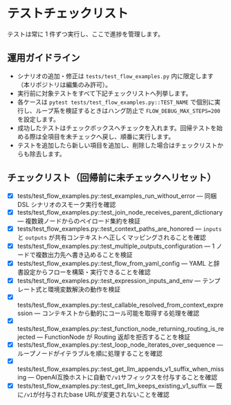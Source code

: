 # テストチェックリスト

テストは常に 1 件ずつ実行し、ここで進捗を管理します。

## 運用ガイドライン
- シナリオの追加・修正は `tests/test_flow_examples.py` 内に限定します（本リポジトリは編集のみ許可）。
- 実行前に対象テストをすべて下記チェックリストへ列挙します。
- 各ケースは `pytest tests/test_flow_examples.py::TEST_NAME` で個別に実行し、ループ系を検証するときはハング防止で `FLOW_DEBUG_MAX_STEPS=200` を設定します。
- 成功したテストはチェックボックスへチェックを入れます。回帰テストを始める際は全項目を未チェックへ戻し、順番に実行します。
- テストを追加したら新しい項目を追加し、削除した場合はチェックリストからも除去します。

## チェックリスト（回帰前に未チェックへリセット）
- [x] tests/test_flow_examples.py::test_examples_run_without_error — 同梱 DSL シナリオのスモーク実行を確認
- [x] tests/test_flow_examples.py::test_join_node_receives_parent_dictionary — 複数親ノードからのペイロード集約を検証
- [x] tests/test_flow_examples.py::test_context_paths_are_honored — `inputs` と `outputs` が共有コンテキストへ正しくマッピングされることを確認
- [x] tests/test_flow_examples.py::test_multiple_outputs_configuration — 1 ノードで複数出力先へ書き込めることを検証
- [x] tests/test_flow_examples.py::test_flow_from_yaml_config — YAML と辞書設定からフローを構築・実行できることを確認
- [x] tests/test_flow_examples.py::test_expression_inputs_and_env — テンプレート式と環境変数解決の動作を検証
- [x] tests/test_flow_examples.py::test_callable_resolved_from_context_expression — コンテキストから動的にコール可能を取得する処理を確認
- [x] tests/test_flow_examples.py::test_function_node_returning_routing_is_rejected — FunctionNode が Routing 返却を拒否することを検証
- [x] tests/test_flow_examples.py::test_loop_node_iterates_over_sequence — ループノードがイテラブルを順に処理することを確認
- [x] tests/test_flow_examples.py::test_get_llm_appends_v1_suffix_when_missing — OpenAI互換ホストに自動で`/v1`サフィックスを付与することを確認
- [x] tests/test_flow_examples.py::test_get_llm_keeps_existing_v1_suffix — 既に`/v1`が付与されたbase URLが変更されないことを確認
